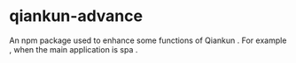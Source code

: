 # qiankun-advance
An npm package used to enhance some functions of Qiankun . For example , when the main application is spa .
